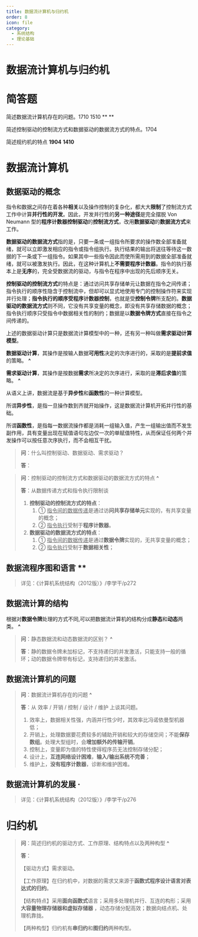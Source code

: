 ```yaml
---
title: 数据流计算机与归约机
order: 8
icon: file
category:
  - 系统结构	
  - 理论基础
---
```


# 数据流计算机与归约机

# 简答题

简述数据流计算机存在的问题。1710 1510 ** **

简述控制驱动的控制流方式和数据驱动的数据流方式的特点。1704

简述规约机的特点 **1904** **1410** 

# 数据流计算机

## 数据驱动的概念

指令和数据之间存在着各种**相关**以及操作控制的复杂化，都大大**限制**了控制流方式工作中计算**并行性的开发**。因此，开发并行性的**另一种途径**是完全摆脱 Von Neumann 型的**程序计数器控制驱动**的**控制流方式**，改用**数据驱动**的**数据流方式**来工作。

**数据驱动的数据流方式**指的是，只要一条或一组指令所要求的操作数全部准备就绪，就可以立即激发相应的指令或指令组执行。执行结果的输出将送往等待这一数据的下一条或下一组指令。如果其中一些指令因此而使所需用到的数据全部准备就绪，就可以被激发执行。因此，在这种计算机上**不需要程序计数器**。指令的执行基本上是**无序**的，完全受数据流的驱动，与指令在程序中出现的先后顺序无关。

**控制驱动的控制流方式**的特点是：通过访问共享存储单元让数据在指令之间传递；指令执行的顺序性隐含于控制流中，但却可以显式地使用专门的控制操作符来实现并行处理；**指令执行的顺序受程序计数器控制**，也就是受**控制令牌**所支配的。**数据驱动的数据流方式**则不同，它没有共享变量的概念，即没有共享存储数据的概念；指令执行顺序只受指令中数据相关性的制约；数据是以**数据令牌方式**直接在指令之间传递的。

上述的数据驱动计算只是数据流计算模型中的一种，还有另一种叫做**需求驱动计算模型**。

**数据驱动计算**，其操作是按输人数据**可用性**决定的次序进行的，采取的是**提前求值**的策略。 **^**

**需求驱动计算**，其操作是按数据**需求**所决定的次序进行，采取的是**滞后求值**的策略。 **^**

从语义上讲，数据流是基于**异步性**和**函数性**的一种计算模型。

所谓**异步性**，是指一旦操作数到齐就开始操作，这是数据流计算机开拓并行性的基础。

所谓**函数性**，是指每一数据流操作都是消耗一组输入值，产生一组输出值而不发生副作用，具有变量出现在赋值语句左边仅一次的单赋值特性，从而保证任何两个并发操作可以按任意次序执行，而不会相互干扰。

> **问**：什么叫控制驱动、数据驱动、需求驱动？
>
> **答**：

> **问**：控制驱动的控制流方式和数据驱动的数据流方式的特点 **^**
>
> **答**：从数据传递方式和指令执行限制谈
>
> 1. **控制驱动的控制流方式的特点**：
>    1. ① <u>指令间的数据传递</u>是通过访**问共享存储单元**实现的，有共享变量的概念；
>    2. ② <u>指令执行</u>受制于**程序计数器**。
> 2. **数据驱动的数据流方式的特点**：
>    1. ① <u>指令间的数据传递</u>是通过**数据令牌**实现的，无共享变量的概念；
>    2. ② <u>指令执行</u>受制于**数据相关性**；
>



## 数据流程序图和语言 **

> 详见：《计算机系统结构（2012版）》/李学干/p272

## 数据流计算的结构

根据对**数据令牌**处理的方式不同,可以把数据流计算机的结构分成**静态**和**动态**两类。 **^**

> **问**：静态数据流和动态数据流的区别？ **^**
>
> **答**：静的数据令牌未加标记，不支持递归的并发激活，只能支持一般的循环；动的数据令牌带有标记，支持递归的并发激活。





## 数据流计算机的问题 

> **问**：数据流计算机存在的问题 **^**
>
> **答**：从 效率 / 开销 / 控制 / 设计 / 维护 上谈其问题。
>
> 1. 效率上，数据相关性强，内涵并行性少时，其效率比冯诺依曼型机器低；
> 2. 开销上，处理数据要花费较多的辅助开销和较大的存储空间；不能**保存数组**。处理大型组时，会**增加额外的传输开销**。
> 3. 控制上，变量即为值的特性使得程序员无法控制存储分配；
> 4. 设计上，**互连网络设计困难**，**输入/输出系统不完善**；
> 5. 维护上，**没有程序计数器**，诊断和维护困难。

## 数据流计算机的发展 ·

> 详见：《计算机系统结构（2012版）》/李学干/p276



# 归约机

> **问**：简述归约机的驱动方式、工作原理、结构特点以及两种构型 **^**
>
> **答**：
>
> 【驱动方式】需求驱动。
>
> 【工作原理】在归约机中，对数据的需求又来源于**函数式程序设计语言对表达式的归约**。
>
> 【结构特点】采用**面向函数式**语言；采用多处理机并行、互连的构形；采用**大容量物理存储器和虚拟存储器** ，动态存储分配高效；数据向结点机、处理机靠拢。
>
> 【两种构型】归约机有**串归约**和**图归约**两种构型。